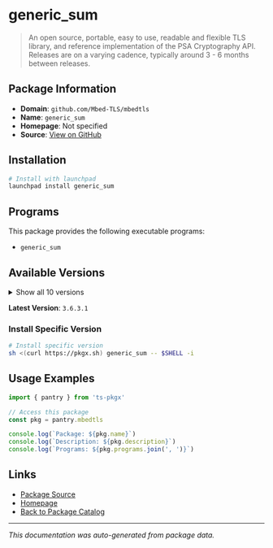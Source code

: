 # generic_sum

> An open source, portable, easy to use, readable and flexible TLS library, and reference implementation of the PSA Cryptography API. Releases are on a varying cadence, typically around 3 - 6 months between releases.

## Package Information

- **Domain**: `github.com/Mbed-TLS/mbedtls`
- **Name**: `generic_sum`
- **Homepage**: Not specified
- **Source**: [View on GitHub](https://github.com/pkgxdev/pantry/tree/main/projects/github.com/Mbed-TLS/mbedtls/package.yml)

## Installation

```bash
# Install with launchpad
launchpad install generic_sum
```

## Programs

This package provides the following executable programs:

- `generic_sum`

## Available Versions

<details>
<summary>Show all 10 versions</summary>

- `3.6.3.1`, `3.6.0`, `3.5.2`, `3.5.1`, `3.4.1`
- `3.4.0`, `2.28.8`, `2.28.7`, `2.28.6`, `2.28.4`

</details>

**Latest Version**: `3.6.3.1`

### Install Specific Version

```bash
# Install specific version
sh <(curl https://pkgx.sh) generic_sum -- $SHELL -i
```

## Usage Examples

```typescript
import { pantry } from 'ts-pkgx'

// Access this package
const pkg = pantry.mbedtls

console.log(`Package: ${pkg.name}`)
console.log(`Description: ${pkg.description}`)
console.log(`Programs: ${pkg.programs.join(', ')}`)
```

## Links

- [Package Source](https://github.com/pkgxdev/pantry/tree/main/projects/github.com/Mbed-TLS/mbedtls/package.yml)
- [Homepage](#)
- [Back to Package Catalog](../package-catalog.md)

---

*This documentation was auto-generated from package data.*
